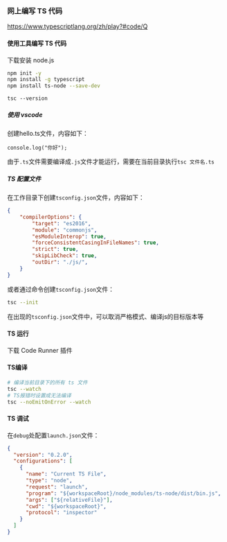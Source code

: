 ### 网上编写 TS 代码

https://www.typescriptlang.org/zh/play?#code/Q

#### 使用工具编写 TS 代码

下载安装 node.js

```bash
npm init -y
npm install -g typescript
npm install ts-node --save-dev
```

```
tsc --version
```

##### 使用 vscode

创建hello.ts文件，内容如下：

```tsx
console.log("你好");
```

由于`.ts`文件需要编译成`.js`文件才能运行，需要在当前目录执行`tsc 文件名.ts`

##### TS 配置文件

在工作目录下创建`tsconfig.json`文件，内容如下：

```json
{
    "compilerOptions": {
        "target": "es2016",
        "module": "commonjs",
        "esModuleInterop": true,
        "forceConsistentCasingInFileNames": true,
        "strict": true,
        "skipLibCheck": true,
        "outDir": "./js/",
    }
}
```

或者通过命令创建`tsconfig.json`文件：

```bash
tsc --init
```

在出现的`tsconfig.json`文件中，可以取消严格模式、编译js的目标版本等

#### TS 运行

下载 Code Runner 插件

#### TS编译

```bash
# 编译当前目录下的所有 ts 文件
tsc --watch
# TS报错时设置成无法编译
tsc --noEmitOnError --watch
```

#### TS 调试

在`debug`处配置`launch.json`文件：

```json
{
  "version": "0.2.0",
  "configurations": [
    {
      "name": "Current TS File",
      "type": "node",
      "request": "launch",
      "program": "${workspaceRoot}/node_modules/ts-node/dist/bin.js",
      "args": ["${relativeFile}"],
      "cwd": "${workspaceRoot}",
      "protocol": "inspector"
    }
  ]
}
```

